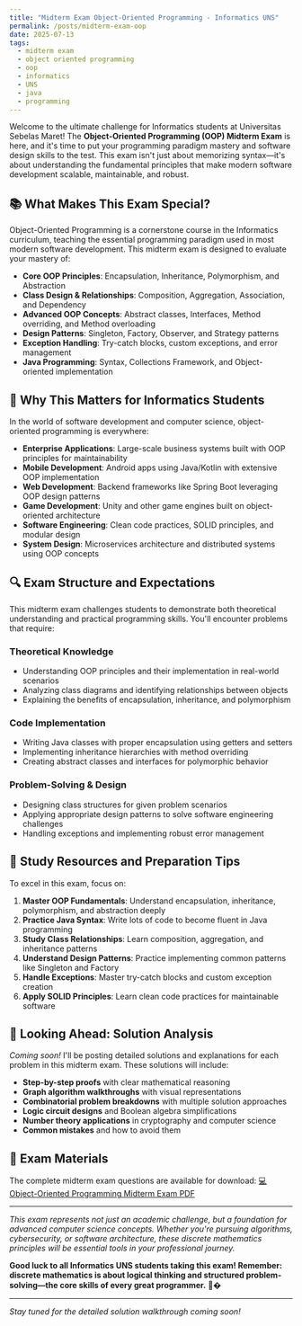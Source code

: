 ```yaml
---
title: "Midterm Exam Object-Oriented Programming - Informatics UNS"
permalink: /posts/midterm-exam-oop
date: 2025-07-13
tags:
  - midterm exam
  - object oriented programming
  - oop
  - informatics
  - UNS
  - java
  - programming
---
```


Welcome to the ultimate challenge for Informatics students at Universitas Sebelas Maret! The **Object-Oriented Programming (OOP) Midterm Exam** is here, and it's time to put your programming paradigm mastery and software design skills to the test. This exam isn't just about memorizing syntax—it's about understanding the fundamental principles that make modern software development scalable, maintainable, and robust.

## 📚 What Makes This Exam Special?

Object-Oriented Programming is a cornerstone course in the Informatics curriculum, teaching the essential programming paradigm used in most modern software development. This midterm exam is designed to evaluate your mastery of:

- **Core OOP Principles**: Encapsulation, Inheritance, Polymorphism, and Abstraction
- **Class Design & Relationships**: Composition, Aggregation, Association, and Dependency
- **Advanced OOP Concepts**: Abstract classes, Interfaces, Method overriding, and Method overloading
- **Design Patterns**: Singleton, Factory, Observer, and Strategy patterns
- **Exception Handling**: Try-catch blocks, custom exceptions, and error management
- **Java Programming**: Syntax, Collections Framework, and Object-oriented implementation

## 🎯 Why This Matters for Informatics Students

In the world of software development and computer science, object-oriented programming is everywhere:

- **Enterprise Applications**: Large-scale business systems built with OOP principles for maintainability
- **Mobile Development**: Android apps using Java/Kotlin with extensive OOP implementation
- **Web Development**: Backend frameworks like Spring Boot leveraging OOP design patterns
- **Game Development**: Unity and other game engines built on object-oriented architecture
- **Software Engineering**: Clean code practices, SOLID principles, and modular design
- **System Design**: Microservices architecture and distributed systems using OOP concepts

## 🔍 Exam Structure and Expectations

This midterm exam challenges students to demonstrate both theoretical understanding and practical programming skills. You'll encounter problems that require:

### Theoretical Knowledge

- Understanding OOP principles and their implementation in real-world scenarios
- Analyzing class diagrams and identifying relationships between objects
- Explaining the benefits of encapsulation, inheritance, and polymorphism

### Code Implementation

- Writing Java classes with proper encapsulation using getters and setters
- Implementing inheritance hierarchies with method overriding
- Creating abstract classes and interfaces for polymorphic behavior

### Problem-Solving & Design

- Designing class structures for given problem scenarios
- Applying appropriate design patterns to solve software engineering challenges
- Handling exceptions and implementing robust error management

## 📖 Study Resources and Preparation Tips

To excel in this exam, focus on:

1. **Master OOP Fundamentals**: Understand encapsulation, inheritance, polymorphism, and abstraction deeply
2. **Practice Java Syntax**: Write lots of code to become fluent in Java programming
3. **Study Class Relationships**: Learn composition, aggregation, and inheritance patterns
4. **Understand Design Patterns**: Practice implementing common patterns like Singleton and Factory
5. **Handle Exceptions**: Master try-catch blocks and custom exception creation
6. **Apply SOLID Principles**: Learn clean code practices for maintainable software

## 🚀 Looking Ahead: Solution Analysis

_Coming soon!_ I'll be posting detailed solutions and explanations for each problem in this midterm exam. These solutions will include:

- **Step-by-step proofs** with clear mathematical reasoning
- **Graph algorithm walkthroughs** with visual representations
- **Combinatorial problem breakdowns** with multiple solution approaches
- **Logic circuit designs** and Boolean algebra simplifications
- **Number theory applications** in cryptography and computer science
- **Common mistakes** and how to avoid them

## 📄 Exam Materials

The complete midterm exam questions are available for download: [💻 Object-Oriented Programming Midterm Exam PDF](/files/qmidterm-oop.pdf)

---

_This exam represents not just an academic challenge, but a foundation for advanced computer science concepts. Whether you're pursuing algorithms, cybersecurity, or software architecture, these discrete mathematics principles will be essential tools in your professional journey._

**Good luck to all Informatics UNS students taking this exam! Remember: discrete mathematics is about logical thinking and structured problem-solving—the core skills of every great programmer.** 🧠�

---

_Stay tuned for the detailed solution walkthrough coming soon!_
